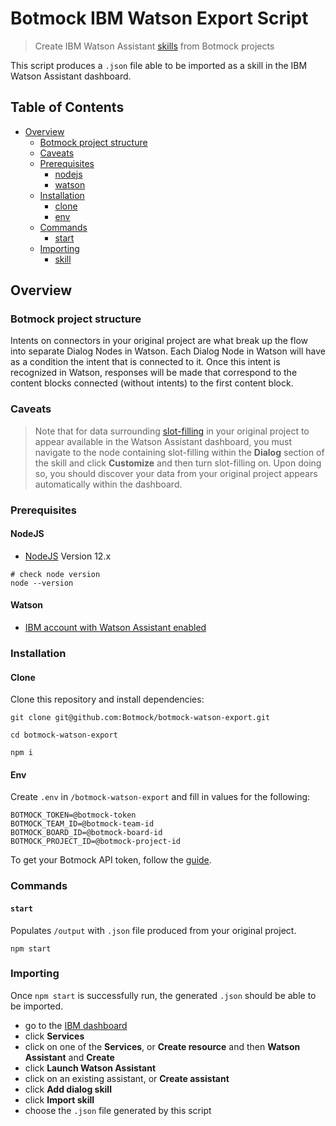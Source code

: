# Botmock IBM Watson Export Script

<!-- [![Build Status](https://dev.azure.com/botmock/botmock-watson-export/_apis/build/status/Botmock.botmock-watson-export?branchName=master)](https://dev.azure.com/botmock/botmock-watson-export/_build/latest?definitionId=5&branchName=master) -->

> Create IBM Watson Assistant [skills](https://cloud.ibm.com/docs/services/assistant?topic=assistant-skill-add) from Botmock projects

This script produces a `.json` file able to be imported as a skill in the IBM Watson Assistant dashboard.

## Table of Contents

* [Overview](#overview)
  * [Botmock project structure](#botmock-project-structure)
  * [Caveats](#caveats)
  * [Prerequisites](#prerequisites)
    * [nodejs](#nodejs)
    * [watson](#watson)
  * [Installation](#installation)
    * [clone](#clone)
    * [env](#env)
  * [Commands](#commands)
    * [start](#start)
  * [Importing](#importing)
    * [skill](#skill)

## Overview

### Botmock project structure

Intents on connectors in your original project are what break up the flow into separate Dialog Nodes in Watson. Each Dialog Node in Watson will have as a condition the intent that is connected to it. Once this intent is recognized in Watson, responses will be made that correspond to the content blocks connected (without intents) to the first content block.

### Caveats

> Note that for data surrounding [slot-filling](https://cloud.ibm.com/docs/services/assistant?topic=assistant-tutorial-slots-complex) in your original project to appear available in the Watson Assistant dashboard, you must navigate to the node containing slot-filling within the **Dialog** section of the skill and click **Customize** and then turn slot-filling on. Upon doing so, you should discover your data from your original project appears automatically within the dashboard.

### Prerequisites

#### NodeJS

- [NodeJS](https://nodejs.org/en/) Version 12.x

```shell
# check node version
node --version
```

#### Watson

- [IBM account with Watson Assistant enabled](https://assistant-us-east.watsonplatform.net/)

### Installation

#### Clone

Clone this repository and install dependencies:

```shell
git clone git@github.com:Botmock/botmock-watson-export.git

cd botmock-watson-export

npm i
```

#### Env

Create `.env` in `/botmock-watson-export` and fill in values for the following:

```shell
BOTMOCK_TOKEN=@botmock-token
BOTMOCK_TEAM_ID=@botmock-team-id
BOTMOCK_BOARD_ID=@botmock-board-id
BOTMOCK_PROJECT_ID=@botmock-project-id
```

To get your Botmock API token, follow the [guide](http://help.botmock.com/en/articles/2334581-developer-api).

### Commands

#### `start`

Populates `/output` with `.json` file produced from your original project.

```shell
npm start
```

### Importing

Once `npm start` is successfully run, the generated `.json` should be able to be imported.

- go to the [IBM dashboard](https://cloud.ibm.com/)
- click **Services**
- click on one of the **Services**, or **Create resource** and then **Watson Assistant** and **Create**
- click **Launch Watson Assistant**
- click on an existing assistant, or **Create assistant**
- click **Add dialog skill**
- click **Import skill**
- choose the `.json` file generated by this script
